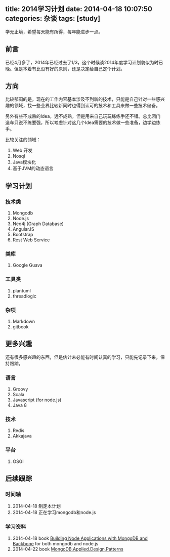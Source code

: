 title: 2014学习计划
date: 2014-04-18 10:07:50
categories: 杂谈
tags: [study]
---

学无止境，希望每天能有所得，每年能进步一点。

<!--more-->

## 前言 ##

已经4月多了，2014年已经过去了1/3，这个时候谈2014年度学习计划貌似为时已晚。但是本着有比没有好的原则，还是决定给自己定个计划。

## 方向 ##

比较郁闷的是，现在的工作内容基本涉及不到新的技术，只能是自己针对一些感兴趣的领域，找一些业界比较新同时也得到认可的技术和工具来做一些技术储备。

另外有些不成熟的Idea，远不成熟，但是用来自己玩玩练练手还不错。总比闭门造车只说不练要强，所以考虑针对这几个Idea需要的技术做一些准备，边学边练手。

比较关注的领域：

1. Web 开发
2. Nosql
3. Java模块化
4. 基于JVM的动态语言


## 学习计划 ##

### 技术类 ###

1. Mongodb
2. Node.js
3. Neo4j (Graph Database)
4. AngularJS
5. Bootstrap
6. Rest Web Service

### 类库 ###

1. Google Guava

### 工具类 ###

1. plantuml
2. threadlogic


### 杂项 ###

1. Markdown
2. gitbook


## 更多兴趣 ##

还有很多感兴趣的东西，但是估计未必能有时间认真的学习，只能先记录下来，保持跟踪。

### 语言 ###

1. Groovy
2. Scala
3. Javascript (for node.js)
4. Java 8

### 技术 ###

1. Redis
2. Akkajava

### 平台 ###

1. OSGI

## 后续跟踪 ##

### 时间轴 ###

1. 2014-04-18 制定本计划
2. 2014-04-18 正在学习mongodb和node.js


### 学习资料 ###

1. 2014-04-18 book [Building Node Applications with MongoDB and Backbone](http://shop.oreilly.com/product/0636920026587.do) for both mongodb and node.js
2. 2014-04-22 book [MongoDB.Applied.Design.Patterns](http://shop.oreilly.com/product/0636920027041.do)